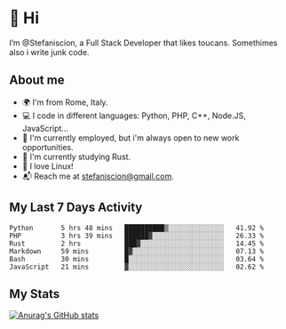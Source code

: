 # 👋 Hi

I’m @Stefaniscion, a Full Stack Developer that likes toucans.
Somethimes also i write junk code.

## About me

- 🌍 I'm from Rome, Italy.
- 💻 I code in different languages: Python, PHP, C++, Node.JS, JavaScript...
- 💼 I'm currently employed, but i'm always open to new work opportunities.
- 🌱 I'm currently studying Rust.
- 🐧 I love Linux!
- 📬 Reach me at stefaniscion@gmail.com.

## My Last 7 Days Activity
<!--START_SECTION:waka-->

```text
Python       5 hrs 48 mins   ██████████▒░░░░░░░░░░░░░░   41.92 %
PHP          3 hrs 39 mins   ██████▓░░░░░░░░░░░░░░░░░░   26.33 %
Rust         2 hrs           ███▓░░░░░░░░░░░░░░░░░░░░░   14.45 %
Markdown     59 mins         █▓░░░░░░░░░░░░░░░░░░░░░░░   07.13 %
Bash         30 mins         █░░░░░░░░░░░░░░░░░░░░░░░░   03.64 %
JavaScript   21 mins         ▓░░░░░░░░░░░░░░░░░░░░░░░░   02.62 %
```

<!--END_SECTION:waka-->

## My Stats
[![Anurag's GitHub stats](https://github-readme-stats.vercel.app/api?username=stefaniscion)](https://github.com/anuraghazra/github-readme-stats)
